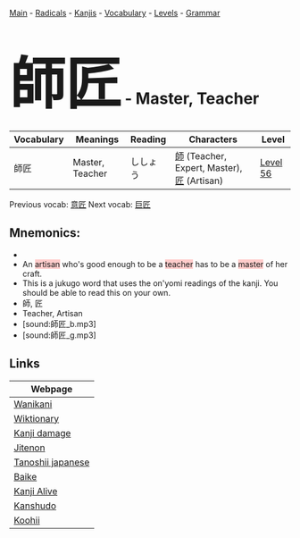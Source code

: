 <style> bigfont {font-size: 100px}</style>
[Main](../README.md) -
[Radicals](../radicals.md) -
[Kanjis](../kanjis.md) -
[Vocabulary](../vocabulary.md) -
[Levels](../levels.md) -
[Grammar](../grammar.md)
# <bigfont> 師匠</bigfont> - Master, Teacher 

| Vocabulary | Meanings | Reading | Characters | Level |
| --- | --- | --- | --- | --- |
| 師匠 | Master, Teacher | ししょう |  [師](../kanjis/師.md) (Teacher, Expert, Master), [匠](../kanjis/匠.md) (Artisan) | [Level 56](../levels/wk_level56.md) |

Previous vocab: [意匠](意匠.md) Next vocab: [巨匠](巨匠.md) 

## Mnemonics:

* 
* An <span style="background-color:#ffcccb"> artisan</span> who's good enough to be a <span style="background-color:#ffcccb"> teacher</span> has to be a <span style="background-color:#ffcccb"> master</span> of her craft.
* This is a jukugo word that uses the on'yomi readings of the kanji. You should be able to read this on your own.
* 師, 匠
* Teacher, Artisan
* [sound:師匠_b.mp3]
* [sound:師匠_g.mp3]


## Links 

| Webpage |
| --- |
| [Wanikani          ](https://www.wanikani.com/kanji/師匠) |
| [Wiktionary        ](https://en.wiktionary.org/wiki/師匠) |
| [Kanji damage      ](http://www.kanjidamage.com/kanji/search?utf8=✓&q=師匠) |
| [Jitenon           ](https://jitenon.com/kanji/師匠) |
| [Tanoshii japanese ](https://www.tanoshiijapanese.com/dictionary/kanji.cfm?k=師匠) |
| [Baike             ](https://baike.baidu.com/item/師匠) |
| [Kanji Alive       ](https://app.kanjialive.com/師匠) |
| [Kanshudo          ](https://www.kanshudo.com/searchmn?q=師匠) |
| [Koohii            ](https://kanji.koohii.com/study/kanji/師匠) |
